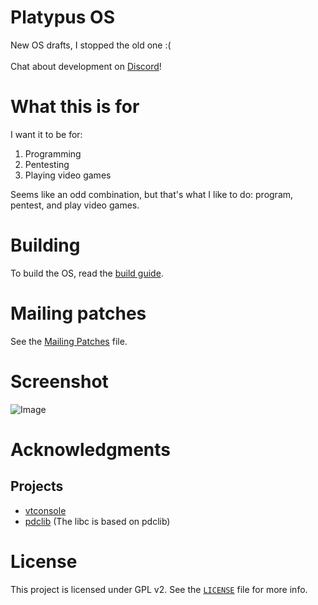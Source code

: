 # Platypus OS
New OS drafts, I stopped the old one :(
<br/><br/>
Chat about development on [Discord](https://discord.gg/t6keJw974q)!

# What this is for
I want it to be for:
1. Programming
2. Pentesting
3. Playing video games

Seems like an odd combination, but that's what I like to do: program, pentest, and play video games.

# Building
To build the OS, read the [build guide](https://github.com/kushagra765/new-platypus-os-drafts/blob/0.09/docs/Building.md).

# Mailing patches
See the [Mailing Patches](https://github.com/kushagra765/new-platypus-os-drafts/blob/0.09/docs/Mailing-Patches.md) file.

# Screenshot
![Image](https://github.com/kushagra765/platypus-os/blob/0.10/screenshots/Screenshot-0.10-rc1.png)

# Acknowledgments
## Projects
- [vtconsole](https://github.com/sleepy-monax/vtconsole)
- [pdclib](https://github.com/DevSolar/pdclib) (The libc is based on pdclib)

# License
This project is licensed under GPL v2. See the [`LICENSE`](https://github.com/Platypus-Tech/new-platypus-os-drafts/blob/0.09/LICENSE) file for more info.
